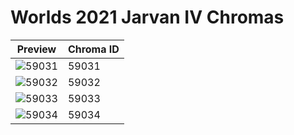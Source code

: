 # Worlds 2021 Jarvan IV Chromas

| Preview | Chroma ID |
|---------|-----------|
| ![59031](https://raw.communitydragon.org/latest/plugins/rcp-be-lol-game-data/global/default/v1/champion-chroma-images/59/59031.png) | 59031 |
| ![59032](https://raw.communitydragon.org/latest/plugins/rcp-be-lol-game-data/global/default/v1/champion-chroma-images/59/59032.png) | 59032 |
| ![59033](https://raw.communitydragon.org/latest/plugins/rcp-be-lol-game-data/global/default/v1/champion-chroma-images/59/59033.png) | 59033 |
| ![59034](https://raw.communitydragon.org/latest/plugins/rcp-be-lol-game-data/global/default/v1/champion-chroma-images/59/59034.png) | 59034 |